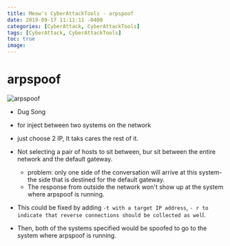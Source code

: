 ```yaml
---
title: Meow's CyberAttackTools - arpspoof
date: 2019-09-17 11:11:11 -0400
categories: [CyberAttack, CyberAttackTools]
tags: [CyberAttack, CyberAttackTools]
toc: true
image:
---
```


# arpspoof 

![arpspoof](https://i.imgur.com/ZKZug7g.png)

- Dug Song
- for inject between two systems on the network
- just choose 2 IP, It taks cares the rest of it.

- Not selecting a pair of hosts to sit between, bur sit between the entire network and the default gateway. 
  - problem: only one side of the conversation will arrive at this system-the side that is destined for the default gateway. 
  - The response from outside the network won't show up at the system where arpspoof is running. 
- This could be fixed by adding `-t with a target IP address`, `- r to indicate that reverse connections should be collected as wel`l. 
- Then, both of the systems specified would be spoofed to go to the system where arpspoof is running.
